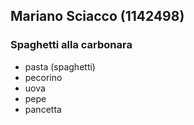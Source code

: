 Mariano Sciacco (1142498)
---

### Spaghetti alla carbonara

- pasta (spaghetti)
- pecorino
- uova
- pepe
- pancetta
